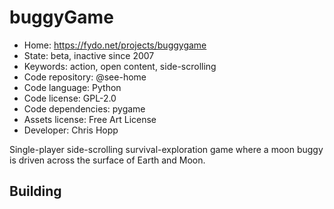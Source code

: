 # buggyGame

- Home: https://fydo.net/projects/buggygame
- State: beta, inactive since 2007
- Keywords: action, open content, side-scrolling
- Code repository: @see-home
- Code language: Python
- Code license: GPL-2.0
- Code dependencies: pygame
- Assets license: Free Art License
- Developer: Chris Hopp

Single-player side-scrolling survival-exploration game where a moon buggy is driven across the surface of Earth and Moon.

## Building
